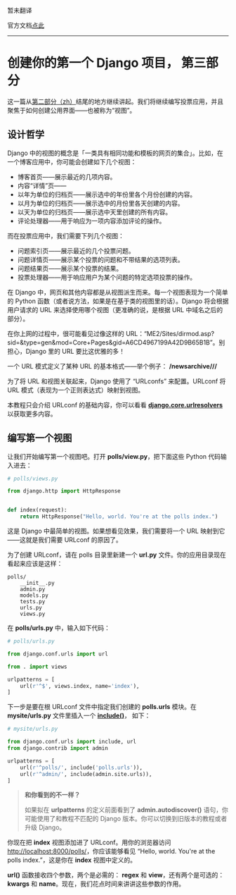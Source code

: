 暂未翻译

官方文档[点此](https://docs.djangoproject.com/en/1.8/intro/tutorial03/)

---

# 创建你的第一个 Django 项目， 第三部分

这一篇从[第二部分（zh）](part2.md)结尾的地方继续讲起。我们将继续编写投票应用，并且聚焦于如何创建公用界面——也被称为“视图”。

## 设计哲学

Django 中的视图的概念是「一类具有相同功能和模板的网页的集合」。比如，在一个博客应用中，你可能会创建如下几个视图：

- 博客首页——展示最近的几项内容。
- 内容“详情”页——
- 以年为单位的归档页——展示选中的年份里各个月份创建的内容。
- 以月为单位的归档页——展示选中的月份里各天创建的内容。
- 以天为单位的归档页——展示选中天里创建的所有内容。
- 评论处理器——用于响应为一项内容添加评论的操作。

而在投票应用中，我们需要下列几个视图：

- 问题索引页——展示最近的几个投票问题。
- 问题详情页——展示某个投票的问题和不带结果的选项列表。
- 问题结果页——展示某个投票的结果。
- 投票处理器——用于响应用户为某个问题的特定选项投票的操作。

在 Django 中，网页和其他内容都是从视图派生而来。每一个视图表现为一个简单的 Python 函数（或者说方法，如果是在基于类的视图里的话）。Django 将会根据用户请求的 URL 来选择使用哪个视图（更准确的说，是根据 URL 中域名之后的部分）。

在你上网的过程中，很可能看见过像这样的 URL：“ME2/Sites/dirmod.asp?sid=&type=gen&mod=Core+Pages&gid=A6CD4967199A42D9B65B1B”。别担心，Django 里的 URL 要比这优雅的多！

一个 URL 模式定义了某种 URL 的基本格式——举个例子：
**/newsarchive/<year>/<month>/**

为了将 URL 和视图关联起来，Django 使用了 “URLconfs” 来配置。URLconf 将 URL 模式（表现为一个正则表达式）映射到视图。

本教程只会介绍 URLconf 的基础内容，你可以看看 **[django.core.urlresolvers](https://docs.djangoproject.com/en/1.8/ref/urlresolvers/#module-django.core.urlresolvers)** 以获取更多内容。

## 编写第一个视图

让我们开始编写第一个视图吧。打开 **polls/view.py**，把下面这些 Python 代码输入进去：

```python
# polls/views.py

from django.http import HttpResponse


def index(request):
    return HttpResponse("Hello, world. You're at the polls index.")

```

这是 Django 中最简单的视图。如果想看见效果，我们需要将一个 URL 映射到它——这就是我们需要 URLconf 的原因了。

为了创建 URLconf，请在 polls 目录里新建一个 **url.py** 文件。你的应用目录现在看起来应该是这样：

```text
polls/
    __init__.py
    admin.py
    models.py
    tests.py
    urls.py
    views.py
```

在 **polls/urls.py** 中，输入如下代码：

```python
# polls/urls.py

from django.conf.urls import url

from . import views

urlpatterns = [
    url(r'^$', views.index, name='index'),
]

```

下一步是要在根 URLconf 文件中指定我们创建的 **polls.urls** 模块。在 **mysite/urls.py** 文件里插入一个 **[include()](https://docs.djangoproject.com/en/1.8/ref/urls/#django.conf.urls.include)**， 如下：

```python
# mysite/urls.py

from django.conf.urls import include, url
from django.contrib import admin

urlpatterns = [
    url(r'^polls/', include('polls.urls')),
    url(r'^admin/', include(admin.site.urls)),
]

```

> **和你看到的不一样？**
>
> 如果拟在 **urlpatterns** 的定义前面看到了 **admin.autodiscover()** 语句，你可能使用了和教程不匹配的 Django 版本。你可以切换到旧版本的教程或者升级 Django。

你现在把 **index** 视图添加进了 URLconf。用你的浏览器访问 [http://localhost:8000/polls/](http://localhost:8000/polls/)，你应该能够看见 “Hello, world. You're at the polls index.”，这是你在 **index** 视图中定义的。

**url()** 函数接收四个参数，两个是必需的： **regex** 和 **view**，还有两个是可选的：**kwargs** 和 **name**。现在，我们花点时间来讲讲这些参数的作用。
